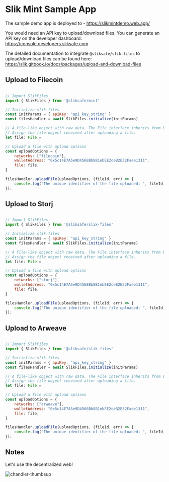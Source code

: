# Slik Mint Sample App

The sample demo app is deployed to - https://slikmintdemo.web.app/

You would need an API key to upload/download files. You can generate an API key on the developer dashboard: [https://console.developers.sliksafe.com
](https://console.developers.sliksafe.com)

The detailed documentation to integrate `@sliksafe/slik-files` to upload/download files can be found here: https://slik.gitbook.io/docs/packages/upload-and-download-files

## Upload to Filecoin

```javascript

// Import SlikFiles
import { SlikFiles } from '@sliksafe/mint'

// Initialize slik-files
const initParams = { apiKey: "api_key_string" }
const filesHandler = await SlikFiles.initialize(initParams)

// A file-like object with raw data. The File interface inherits from Blob.
// Assign the file object received after uploading a file.
let file: File = 

// Upload a file with upload options
const uploadOptions = { 
    networks: ["filecoin"],
    walletAddress: "0x5c14E7A5e9D4568Bb8B1ebEE2ceB2E32Faee1311",
    file: file,
}

filesHandler.uploadFile(uploadOptions, (fileId, err) => {
    console.log("The unique identifier of the file uploaded: ", fileId);
});

```


## Upload to Storj

```javascript

// Import SlikFiles
import { SlikFiles } from '@sliksafe/slik-files'

// Initialize slik-files
const initParams = { apiKey: "api_key_string" }
const filesHandler = await SlikFiles.initialize(initParams)

// A file-like object with raw data. The File interface inherits from Blob.
// Assign the file object received after uploading a file.
let file: File = 

// Upload a file with upload options
const uploadOptions = { 
    networks: ["storj"],
    walletAddress: "0x5c14E7A5e9D4568Bb8B1ebEE2ceB2E32Faee1311",
    file: file,
}

filesHandler.uploadFile(uploadOptions, (fileId, err) => {
    console.log("The unique identifier of the file uploaded: ", fileId);
});

```


## Upload to Arweave

```javascript

// Import SlikFiles
import { SlikFiles } from '@sliksafe/slik-files'

// Initialize slik-files
const initParams = { apiKey: "api_key_string" }
const filesHandler = await SlikFiles.initialize(initParams)

// A file-like object with raw data. The File interface inherits from Blob.
// Assign the file object received after uploading a file.
let file: File = 

// Upload a file with upload options
const uploadOptions = { 
    networks: ["arweave"],
    walletAddress: "0x5c14E7A5e9D4568Bb8B1ebEE2ceB2E32Faee1311",
    file: file,
}

filesHandler.uploadFile(uploadOptions, (fileId, err) => {
    console.log("The unique identifier of the file uploaded: ", fileId);
});

```


## Notes

Let's use the decentralized web! 

![chandler-thumbsup](https://user-images.githubusercontent.com/2617936/164838147-c323a88b-82c9-42fc-9964-2cbe060e7488.gif)



